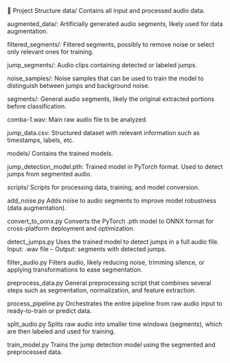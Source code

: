📁 Project Structure
data/
Contains all input and processed audio data.

augmented_data/: Artificially generated audio segments, likely used for data augmentation.

filtered_segments/: Filtered segments, possibly to remove noise or select only relevant ones for training.

jump_segments/: Audio clips containing detected or labeled jumps.

noise_samples/: Noise samples that can be used to train the model to distinguish between jumps and background noise.

segments/: General audio segments, likely the original extracted portions before classification.

comba-1.wav: Main raw audio file to be analyzed.

jump_data.csv: Structured dataset with relevant information such as timestamps, labels, etc.

models/
Contains the trained models.

jump_detection_model.pth: Trained model in PyTorch format. Used to detect jumps from segmented audio.

scripts/
Scripts for processing data, training, and model conversion.

add_noise.py
Adds noise to audio segments to improve model robustness (data augmentation).

convert_to_onnx.py
Converts the PyTorch .pth model to ONNX format for cross-platform deployment and optimization.

detect_jumps.py
Uses the trained model to detect jumps in a full audio file.
Input: .wav file – Output: segments with detected jumps.

filter_audio.py
Filters audio, likely reducing noise, trimming silence, or applying transformations to ease segmentation.

preprocess_data.py
General preprocessing script that combines several steps such as segmentation, normalization, and feature extraction.

process_pipeline.py
Orchestrates the entire pipeline from raw audio input to ready-to-train or predict data.

split_audio.py
Splits raw audio into smaller time windows (segments), which are then labeled and used for training.

train_model.py
Trains the jump detection model using the segmented and preprocessed data.